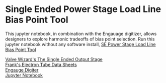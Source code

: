 # Single Ended Power Stage Load Line Bias Point Tool

This jupyter notebook, in combination with the Engauage digitizer, allows designers to explore harmonic tradeoffs of bias point selection. Run this jupyter notebook without any software install, [SE Power Stage Load Line Bias Point Tool](https://mybinder.org/v2/gh/holla2040/valvestudio/master)

[Valve Wizard's The Single Ended Output Stage](http://www.valvewizard.co.uk/se.html)<br>
[Frank's Electron Tube Data Sheets](https://frank.pocnet.net/)<br>
[Engauge Digiter](https://markummitchell.github.io/engauge-digitizer/)<br>
[Jupyter Notebook](https://jupyter.org/)<br>





